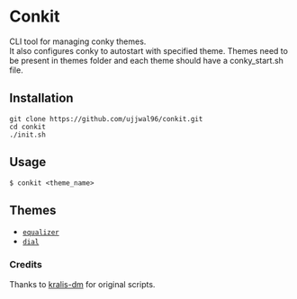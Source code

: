 # Conkit

CLI tool for managing conky themes.  
It also configures conky to autostart with specified theme. Themes need to be present in themes folder and each theme should have a conky_start.sh file.

## Installation

```
git clone https://github.com/ujjwal96/conkit.git 
cd conkit
./init.sh
```

## Usage

`$ conkit <theme_name>`

## Themes

* [ `equalizer`](https://github.com/ujjwal96/conkit/blob/master/themes/equalizer/Screenshot.png)
* [`dial`](https://github.com/ujjwal96/conkit/blob/master/themes/dial/Screenshot.png)

### Credits
Thanks to [kralis-dm](https://kralis-dm.deviantart.com/art/Debian-Xfce-Conky-555754655) for original scripts.